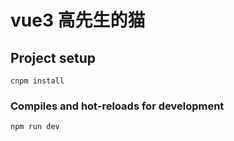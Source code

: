 # vue3 高先生的猫

## Project setup

```
cnpm install
```

### Compiles and hot-reloads for development

```
npm run dev
```
